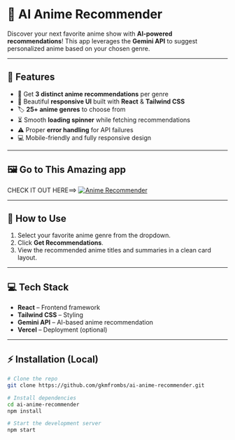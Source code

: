 # 🎌 AI Anime Recommender

Discover your next favorite anime show with **AI-powered recommendations**! This app leverages the **Gemini API** to suggest personalized anime based on your chosen genre.

---

## 🔮 Features

- 🌟 Get **3 distinct anime recommendations** per genre
- 🎨 Beautiful **responsive UI** built with **React** & **Tailwind CSS**
- 🏷️ **25+ anime genres** to choose from
- ⏳ Smooth **loading spinner** while fetching recommendations
- ⚠️ Proper **error handling** for API failures
- 💻 Mobile-friendly and fully responsive design

---

## 🖼️ Go to This Amazing app
CHECK IT OUT HERE==>
[![Anime Recommender](<img width="1290" height="804" alt="image" src="https://github.com/user-attachments/assets/3ec04691-71bf-4b3e-8da9-e515c243e2a6" />
)](https://ai-anime-recommender.vercel.app/)


---

## 🚀 How to Use

1. Select your favorite anime genre from the dropdown.  
2. Click **Get Recommendations**.  
3. View the recommended anime titles and summaries in a clean card layout.  

---

## 💻 Tech Stack

- **React** – Frontend framework  
- **Tailwind CSS** – Styling  
- **Gemini API** – AI-based anime recommendation  
- **Vercel** – Deployment (optional)  

---

## ⚡ Installation (Local)

```bash
# Clone the repo
git clone https://github.com/gkmfrombs/ai-anime-recommender.git

# Install dependencies
cd ai-anime-recommender
npm install

# Start the development server
npm start
